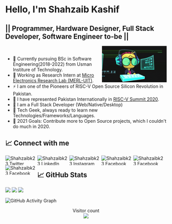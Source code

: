 # Hello, I'm Shahzaib Kashif 

## || Programmer, Hardware Designer, Full Stack Developer, Software Engineer to-be ||

<div>

<img width="40%" src="images/header.gif" align="right" />



<br />
<ul>
<li>👷 Currently pursuing BSc in Software Engineering(2018-2022) from Usman Institure of Technology. </li>
<li>💼 Working as Research Intern at <a href="https://github.com/merledu"> Micro Electronics Research Lab (MERL-UIT)</a>. </li>
<li>⚡ I am one of the Pioneers of RISC-V Open Source Silicon Revolution in Pakistan. </li>
<li>🥇 I have represented Pakistan Internationally in <a href="https://www.facebook.com/events/usa-united-states/reverse-engineering-of-rocket-chip/346308059814720/"> RISC-V Summit 2020</a>.</li>
<li>🔭 I am a Full Stack Developer (Web/Native/Desktop)</li>
<li>🌱 Tech Geek, always ready to learn new Technologies/Frameworks/Languages.</li>
<li>🥅 2021 Goals: Contribute more to Open Source projects, which I couldn't do much in 2020.</li>
</ul>

</div>


## &#x1f4c8; Connect with me

[<img align="left" alt="Shahzaibk23 Twitter" height="30px" width="100px" src="https://img.shields.io/badge/Twitter-1DA1F2?style=for-the-badge&logo=Twitter&logoColor=white" />][twitter]
[<img align="left" alt="Shahzaibk23 LinkedIn" height="30px" width="100px" src="https://img.shields.io/badge/Linkedin-0A66C2?style=for-the-badge&logo=Linkedin&logoColor=white" />][linkedin]
[<img align="left" alt="Shahzaibk23 Instagram" height="30px" width="100px" src="https://img.shields.io/badge/Instagram-E4405F?style=for-the-badge&logo=instagram&logoColor=white" />][instagram]
[<img align="left" alt="Shahzaibk23 Facebook" height="30px" width="100px" src="https://img.shields.io/badge/Facebook-3b5998?style=for-the-badge&logo=facebook&logoColor=white" />][facebook]
[<img align="left" alt="Shahzaibk23 Facebook" height="30px" width="100px" src="https://img.shields.io/badge/HackerRank-2EC866?style=for-the-badge&logo=HackerRank&logoColor=black" />][hackerrank]
[<img align="left" alt="Shahzaibk23 Facebook" height="30px" width="100px" src="https://img.shields.io/badge/Gmail-EA4335?style=for-the-badge&logo=Gmail&logoColor=white" />][gmail]
<br />


## &#x1f4c8; GitHub Stats

<img src="https://github-readme-stats.vercel.app/api?username=shahzaibk23&count_private=true&show_icons=true&theme=radical&&include_all_commits=true" width=60% />

<img  src="https://github-readme-stats.vercel.app/api/top-langs?username=shahzaibk23&show_icons=true&locale=en&layout=compact&theme=radical" width=60% />

<img src="https://github-readme-streak-stats.herokuapp.com/?user=shahzaibk23&theme=radical"  width=60% />


 
 <br />
 
![GitHub Activity Graph](https://activity-graph.herokuapp.com/graph?username=shahzaibk23&bg_color=000000&color=4fff67&line=4fff67&point=ffffff&area=true&hide_border=true)  

[twitter]: https://twitter.com/shahzaib_kash
[instagram]: https://instagram.com/_shahzaib.k/
[linkedin]: https://www.linkedin.com/in/shahzaib-kashif-2655a1178/
[facebook]: https://www.facebook.com/iamshahzaibkashif
[hackerrank]: https://www.hackerrank.com/shazaib1
[gmail]: mailto:shahzaibceo@gmail.com


<p align="center"> 
  Visitor count<br>
  <img src="https://profile-counter.glitch.me/shahzaibk23/count.svg" />
</p>